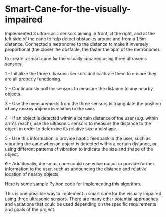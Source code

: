 # Smart-Cane-for-the-visually-impaired
Implemented 3 ultra-sonic sensors aiming in front, at the right, and at the left side of the cane to help detect obstacles around and from a 1.5m distance.  Connected a metronome to the distance to make it inversely proportional (the closer the obstacle, the faster the bpm of the metronome).

to create a smart cane for the visually impaired using three ultrasonic sensors:

1 - Initialize the three ultrasonic sensors and calibrate them to ensure they are all properly functioning.

2 - Continuously poll the sensors to measure the distance to any nearby objects.

3 - Use the measurements from the three sensors to triangulate the position of any nearby objects in relation to the user.

4 - If an object is detected within a certain distance of the user (e.g. within arm's reach), use the ultrasonic sensors to measure the distance to the object in order to determine its relative size and shape.

5 - Use this information to provide haptic feedback to the user, such as vibrating the cane when an object is detected within a certain distance, or using different patterns of vibration to indicate the size and shape of the object.

6 - Additionally, the smart cane could use voice output to provide further information to the user, such as announcing the distance and relative location of nearby objects.

Here is some sample Python code for implementing this algorithm.


This is one possible way to implement a smart cane for the visually impaired using three ultrasonic sensors. There are many other potential approaches and variations that could be used depending on the specific requirements and goals of the project.
